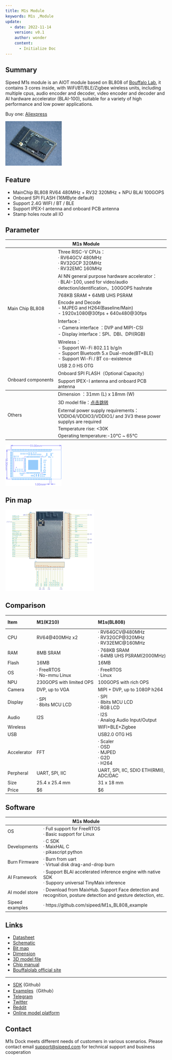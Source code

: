 ```yaml
---
title: M1s Module
keywords: M1s ,Module
update:
  - date: 2022-11-14
    version: v0.1
    author: wonder
    content:
      - Initialize Doc
---
```


## Summary

Sipeed M1s module is an AIOT module based on BL808 of [Bouffalo Lab](https://en.bouffalolab.com/), it contains 3 cores inside, with WiFi/BT/BLE/Zigbee wireless units, including multiple cpus, audio encoder and decoder, video encoder and decoder and AI hardware accelerator (BLAI-100), suitable for a variety of high performance and low power applications. 

Buy one: [Aliexpress]()

<img src="./../../../zh/maix/m1s/assets/m1s_module/m1s_module_outlook.png" alt="m1s_module_outlook" width=35%>

## Feature

- MainChip BL808 RV64 480MHz + RV32 320MHz + NPU BLAI 100GOPS
- Onboard SPI FLASH  (16MByte default)
- Support 2.4G WIFI / BT / BLE
- Support IPEX-I antenna and onboard PCB antenna
- Stamp holes route all IO

## Parameter

<table>
    <thead>
        <tr>
            <th colspan = "2" > M1s Module </th>   
        </tr>
    </thead>
    <tbody>
    <tr>    
        <td rowspan="8" style="white-space:nowrap">Main Chip BL808</td>
    </tr>
    <tr>
        <td>Three RISC-V CPUs：<br>· RV64GCV 480MHz <br>· RV32GCP 320MHz <br>· RV32EMC 160MHz</td>
    </tr>
    <tr>
        <td>AI NN general purpose hardware accelerator：<br>· BLAI-100, used for video/audio detection/identification，100GOPS hashrate</td>
    </tr>
    <tr>
        <td>768KB SRAM + 64MB UHS PSRAM</td>
    </tr>
    <tr>
        <td>Encode and Decode<br>- MJPEG and H264(Baseline/Main)<br>- 1920x1080@30fps + 640x480@30fps
        </td>
    </tr>
    <tr>
        <td>Interface：<br>- Camera interface ：DVP and MIPI-CSI<br>- Display interface：SPI、DBI、DPI(RGB)</td>
    </tr>
    <tr>
        <td>Wireless：<br>- Support Wi-Fi 802.11 b/g/n<br>- Support Bluetooth 5.x Dual-mode(BT+BLE)<br>- Support Wi-Fi / BT co-existence</td>
    </tr>
    <tr>
      <td>USB 2.0 HS OTG</td>
    </tr>
    <tr>    
        <td rowspan="3" style="white-space:nowrap">Onboard components</td>
    </tr>
    <tr>
        <td>Onboard SPI FLASH（Optional Capacity）</td>
    </tr>
    <tr>
        <td>Support IPEX-I antenna and onboard PCB antenna</td>
    </tr>
    </tbody>
    <tr>    
        <td rowspan="6" style="white-space:nowrap"> Others </td>
    </tr>
    <tr>
        <td>
        Dimension ：31mm (L) x 18mm (W)
        </td>
    </tr>
    <tr>
      <td>
        3D model file：<a href="https://dl.sipeed.com/shareURL/MAIX/M1s/M1s/5_3D_file">点击跳转</a>
      </td>
    </tr>
    <tr>
        <td>External power supply requirements：<br>VDDIO4/VDDIO3/VDDIO1/ and 3V3 these power supplys are required</td>
    </tr>
    <tr>
        <td>Temperature rise: &lt;30K</td>
    </tr>
    <tr>
        <td>Operating temperature:-10℃ ~ 65℃</td>
    </tr>
    </tbody>    
</table>

<img src="./../../../zh/maix/m1s/assets/m1s_module/m1s_module_size.png" alt="m1s_module_size" width=35%>

## Pin map

<img src="./../../../zh/maix/m1s/assets/m1s_module/m1s_pins.png" alt="m1s_pins" width=55%>

## Comparison

<table>
<thead>
<tr>
  <th style="text-align:left">Item</th>
  <th style="text-align:left">M1(K210)</th>
  <th style="text-align:left">M1s(BL808)</th>
  <th style="text-align:left">ESP32-S3-WROOM-N16R8</th>
</tr>
</thead>
<tbody>
<tr>
  <td style="text-align:left">CPU</td>
  <td style="text-align:left">RV64@400MHz x2</td>
  <td style="text-align:left">· RV64GCV@480MHz<br>· RV32GCP@320MHz<br>· RV32EMC@160MHz</td>
  <td style="text-align:left;white-space:nowrap">Xtensa LX7@240MHz x2</td>
</tr>
<tr>
  <td style="text-align:left">RAM</td>
  <td style="text-align:left">8MB SRAM</td>
  <td style="text-align:left;white-space:nowrap">· 768KB SRAM <br>·  64MB UHS PSRAM(2000MHz)</td>
  <td style="text-align:left">· 512KB SRAM<br>· 8MB PSRAM</td>
</tr>
<tr>
  <td style="text-align:left">Flash</td>
  <td style="text-align:left">16MB</td>
  <td style="text-align:left">16MB</td>
  <td style="text-align:left">16MB</td>
</tr>
<tr>
  <td style="text-align:left">OS</td>
  <td style="text-align:left">· FreeRTOS<br>· No-mmu Linux</td>
  <td style="text-align:left">· FreeRTOS<br>· Linux</td>
  <td style="text-align:left">RTOS</td>
</tr>
<tr>
  <td style="text-align:left">NPU</td>
  <td style="text-align:left;white-space:nowrap">230GOPS with limited OPS</td>
  <td style="text-align:left;white-space:nowrap">100GOPS with rich OPS</td>
  <td style="text-align:left"></td>
</tr>
<tr>
  <td style="text-align:left">Camera</td>
  <td style="text-align:left">DVP, up to VGA</td>
  <td style="text-align:left">MIPI + DVP, up to 1080P h264</td>
  <td style="text-align:left">DVP</td>
</tr>
<tr>
  <td style="text-align:left">Display</td>
  <td style="text-align:left">· SPI<br>· 8bits MCU LCD</td>
  <td style="text-align:left">· SPI<br>· 8bits MCU LCD<br>· RGB LCD</td>
  <td style="text-align:left">· SPI<br>· 8bits MCU LCD</td>
</tr>
<tr>
  <td style="text-align:left">Audio</td>
  <td style="text-align:left">I2S</td>
  <td style="text-align:left">· I2S<br>· Analog Audio Input/Output</td>
  <td style="text-align:left">I2S</td>
</tr>
<tr>
  <td style="text-align:left">Wireless</td>
  <td style="text-align:left"></td>
  <td style="text-align:left">WIFI+BLE+Zigbee</td>
  <td style="text-align:left">WIFI + BLE</td>
</tr>
<tr>
  <td style="text-align:left">USB</td>
  <td style="text-align:left"></td>
  <td style="text-align:left">USB2.0 OTG HS</td>
  <td style="text-align:left">USB1.1 OTG</td>
</tr>
<tr>
  <td style="text-align:left">Accelerator</td>
  <td style="text-align:left">FFT</td>
  <td style="text-align:left">· Scaler<br>·  OSD<br>·  MJPED<br>·  G2D<br>·  H264</td>
  <td style="text-align:left"></td>
</tr>
<tr>
  <td style="text-align:left">Perpheral</td>
  <td style="text-align:left">UART, SPI, IIC</td>
  <td style="text-align:left">UART, SPI, IIC, SDIO ETH(RMII), ADC/DAC</td>
  <td style="text-align:left">UART, SPI, IIC, SDIO, ADC</td>
</tr>
<tr>
  <td style="text-align:left">Size</td>
  <td style="text-align:left">25.4 x 25.4 mm</td>
  <td style="text-align:left">31 x 18 mm</td>
  <td style="text-align:left">25.5 x 18 mm</td>
</tr>
<tr>
  <td style="text-align:left">Price</td>
  <td style="text-align:left">$6</td>
  <td style="text-align:left">$6</td>
  <td style="text-align:left">$4.3(digikey)</td>
</tr>
</tbody>
</table>

## Software

<table>
    <thead>
        <tr>
            <th colspan = "2" > M1s Module </th>   
        </tr>
    </thead>
    <tbody>
        <tr>
          <td>OS</td>
          <td>· Full support for FreeRTOS<br>· Basic support for Linux</td>
        </tr>
        <tr>
          <td>Developments</td>
          <td>· C SDK<br>· MaixHAL C <br>· pikascript python </td>
        </tr>
        <tr>
          <td>Burn Firmware</td>
          <td>· Burn from uart<br>· Virtual disk drag-and-drop burn</td>
        </tr>
        <tr>
          <td>AI Framework</td>
          <td>
          · Support BLAI accelerated inference engine with native SDK<br>
          · Suppory universal TinyMaix inference</td>
        </tr>
        <tr>
          <td>AI model store</td>
          <td>· Download from <a herf="https://maixhub.com/">MaixHub</a>. Support Face detection and recognition, posture detection and gesture detection, etc.</td>
        </tr>
        <tr>
          <td>Sipeed examples</td>
          <td>· https://github.com/sipeed/M1s_BL808_example</td>
        </tr>
    </tbody>
</table>

## Links

- [Datasheet](https://dl.sipeed.com/shareURL/MAIX/M1s/M1s/1_Specification)
- [Schematic](https://dl.sipeed.com/shareURL/MAIX/M1s/M1s/2_Schematic)
- [Bit map](https://dl.sipeed.com/shareURL/MAIX/M1s/M1s/3_Bit_number_map)
- [Dimension](https://dl.sipeed.com/shareURL/MAIX/M1s/M1s/4_Dimensional_drawing)
- [3D model file](https://dl.sipeed.com/shareURL/MAIX/M1s/M1s/5_3D_file)
- [Chip manual](https://dl.sipeed.com/shareURL/MAIX/M1s/M1s/6_Chip_Manual)
- [Bouffalolab official site](https://dev.bouffalolab.com/home/)

---

- [SDK](https://github.com/sipeed/M1s_BL808_SDK) (Github) 
- [Examples](https://github.com/sipeed/M1s_BL808_example)（Github）
- [Telegram](https://t.me/sipeed)
- [Twitter](https://twitter.com/SipeedIO)
- [Reddit](https://www.reddit.com/r/Sipeed/)
- [Online model platform](https://maixhub.com/)

<!-- 
## Attention

<table>
    <tr>
        <th>Item</th>
        <th>Attention</th>
    </tr>
    <tr>
        <td>静电防护</td>
        <td>请避免静电打到 PCBA 上；接触 PCBA 之前请把手的静电释放掉</td>
    </tr>
    <tr>
        <td>容忍电压</td>
        <td> 每个 GPIO 的工作电压已经在原理图中标注出来，请不要让 GPIO 的实际工作的电压超过额定值，否则会引起 PCBA 的永久性损坏 </td>
    </tr>
    <tr>
        <td>FPC 座子</td>
        <td>在连接 FPC 软排线的时候，谲确保排线无偏侈地完整地插入到排线中</td>
    </tr>
    <tr>
        <td>插拔</td>
        <td>请完全断电后才进行插拔操作</td>
    </tr>
    <tr>
        <td>避免短路</td>
        <td>请在上电过程中，避免任何液体和金属触碰到 PCBA 上的元件的焊盘，否则会导致路，烧毁 PCBA</td>
    </tr>
    <tr>
        <td>设计建议</td>
        <td>为该模组设计底板时，建议先看这个帖子 <a href="https://bbs.sipeed.com/thread/1721">https://bbs.sipeed.com/thread/1721</a></td>
    </tr>
    <tr>
        <td>BANK 划分</td>
        <td>
            VDDIO1：GPIO 0-8，1.8V/3.3V<br>
            VDDIO2：GPIO 11-15，GPIO 40-41, 3.3V only<br>
            VDDIO3：GPIO 16-23，1.8V/3.3V<br>
            VDDIO4：GPIO 24-39，1.8V/3.3V<br>        
        </td>
    </tr>    
    <tr>
        <td>BOOT Mode</td>
        <td>
        When power on, the chip determines the level of the BOOT pin and selects one of the two boot options
        在启动时，芯片判定 BOOT 引脚的电平，选择两个启动选项之一<br>
        · BOOT 高电平：从 FLASH 存储启动
        · BOOT 低电平：进入串口下载模式
        </td>
    </tr>
</table>
 -->
## Contact

M1s Dock meets different needs of customers in various scenarios. Please contact email [support@sipeed.com](support@sipeed.com) for technical support and business cooperation
